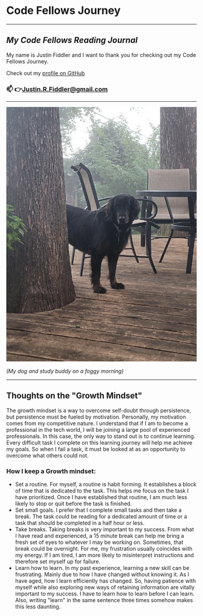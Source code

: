 # Code Fellows Journey

----


## _My Code Fellows Reading Journal_

My name is Justin Fiddler and I want to thank you for checking out my Code Fellows Journey.

Check out my [profile on GitHub](https://github.com/Justin-Fiddler)

### 📫 👉Justin.R.Fiddler@gmail.com
----

![My dog on a foggy morning.](20230925_080249.jpg)

_(My dog and study buddy on a foggy morning)_

----

## Thoughts on the "Growth Mindset"

The growth mindset is a way to overcome self-doubt through persistence, but persistence must be fueled by motivation. Personally, my motivation comes from my competitive nature. I understand that if I am to become a professional in the tech world, I will be joining a large pool of experienced professionals. In this case, the only way to stand out is to continue learning. Every difficult task I complete on this learning journey will help me achieve my goals. So when I fail a task, it must be looked at as an opportunity to overcome what others could not. 

### How I keep a Growth mindset:

- Set a routine. For myself, a routine is habit forming. It establishes a block of time that is dedicated to the task. This helps me focus on the task I have prioritized. Once I have established that routine, I am much less likely to stop or quit before the task is finished. 
- Set small goals. I prefer that I complete small tasks and then take a break. The task could be reading for a dedicated amount of time or a task that should be completed in a half hour or less. 
- Take breaks. Taking breaks is very important to my success. From what I have read and experienced, a 15 minute break can help me bring a fresh set of eyes to whatever I may be working on. Sometimes, that break could be overnight. For me, my frustration usually coincides with my energy. If I am tired, I am more likely to misinterpret instructions and therefore set myself up for failure.
- Learn how to learn. In my past experience, learning a new skill can be frustrating. Mainly due to how I have changed without knowing it. As I have aged, how I learn efficiently has changed. So, having patience with myself while also exploring new ways of retaining information are vitally important to my success. I have to learn how to learn before I can learn. Also, writing "learn" in the same sentence three times somehow makes this less daunting. 

